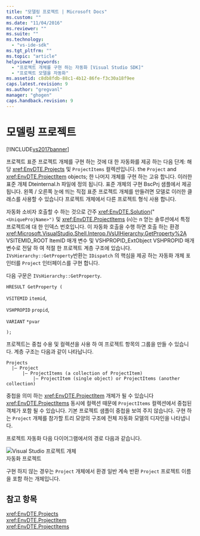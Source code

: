 ```yaml
---
title: "모델링 프로젝트 | Microsoft Docs"
ms.custom: ""
ms.date: "11/04/2016"
ms.reviewer: ""
ms.suite: ""
ms.technology: 
  - "vs-ide-sdk"
ms.tgt_pltfrm: ""
ms.topic: "article"
helpviewer_keywords: 
  - "프로젝트 개체를 구현 하는 자동화 [Visual Studio SDK]"
  - "프로젝트 모델을 자동화"
ms.assetid: c8db8fdb-88c1-4b12-86fe-f3c30a18f9ee
caps.latest.revision: 9
ms.author: "gregvanl"
manager: "ghogen"
caps.handback.revision: 9
---
```

# 모델링 프로젝트
[!INCLUDE[vs2017banner](../../code-quality/includes/vs2017banner.md)]

프로젝트 표준 프로젝트 개체를 구현 하는 것에 대 한 자동화를 제공 하는 다음 단계: 해당 <xref:EnvDTE.Projects> 및 `ProjectItems` 컬렉션입니다. the `Project` and <xref:EnvDTE.ProjectItem> objects; 한 나머지 개체를 구현 하는 고유 합니다.  이러한 표준 개체 Dteinternal.h 파일에 정의 됩니다.  표준 개체의 구현 BscPrj 샘플에서 제공 됩니다.  왼쪽 \/ 오른쪽 눈에 띄는 직접 표준 프로젝트 개체를 만들려면 모델로 이러한 클래스를 사용할 수 있습니다 프로젝트 개체에서 다른 프로젝트 형식 사용 합니다.  
  
 자동화 소비자 호출할 수 하는 것으로 간주 <xref:EnvDTE.Solution>\("`<UniqueProjName>")` 및 <xref:EnvDTE.ProjectItems> \(`n`\)는 n 얻는 솔루션에서 특정 프로젝트에 대 한 인덱스 번호입니다.  이 자동화 호출을 수행 하면 호출 하는 환경 <xref:Microsoft.VisualStudio.Shell.Interop.IVsUIHierarchy.GetProperty%2A> VSITEMID\_ROOT ItemID 매개 변수 및 VSHPROPID\_ExtObject VSHPROPID 매개 변수로 전달 하 여 적절 한 프로젝트 계층 구조에 있습니다.  `IVsHierarchy::GetProperty`반환는 `IDispatch` 의 핵심을 제공 하는 자동화 개체 포인터를 `Project` 인터페이스를 구현 합니다.  
  
 다음 구문은 `IVsHierarchy::GetProperty`.  
  
 `HRESULT GetProperty (`  
  
 `VSITEMID` `itemid`,  
  
 `VSHPROPID` `propid`,  
  
 `VARIANT` `*pvar`  
  
 `);`  
  
 프로젝트는 중첩 수용 및 컬렉션을 사용 하 여 프로젝트 항목의 그룹을 만들 수 있습니다.  계층 구조는 다음과 같이 나타납니다.  
  
```  
Projects  
  |– Project  
      |– ProjectItems (a collection of ProjectItem)  
          |– ProjectItem (single object) or ProjectItems (another collection)  
```  
  
 중첩을 의미 하는 <xref:EnvDTE.ProjectItem> 개체가 될 수 있습니다 <xref:EnvDTE.ProjectItems> 동시에 컬렉션 때문에 `ProjectItems` 컬렉션에서 중첩된 객체가 포함 될 수 있습니다.  기본 프로젝트 샘플이 중첩을 보여 주지 않습니다.  구현 하는 `Project` 개체를 참가할 트리 모양의 구조에 전체 자동화 모델의 디자인을 나타냅니다.  
  
 프로젝트 자동화 다음 다이어그램에서의 경로 다음과 같습니다.  
  
 ![Visual Studio 프로젝트 개체](~/docs/extensibility/internals/media/projectobjects.gif "ProjectObjects")  
자동화 프로젝트  
  
 구현 하지 않는 경우는 `Project` 개체에서 환경 일반 계속 반환 `Project` 프로젝트 이름을 포함 하는 개체입니다.  
  
## 참고 항목  
 <xref:EnvDTE.Projects>   
 <xref:EnvDTE.ProjectItem>   
 <xref:EnvDTE.ProjectItems>